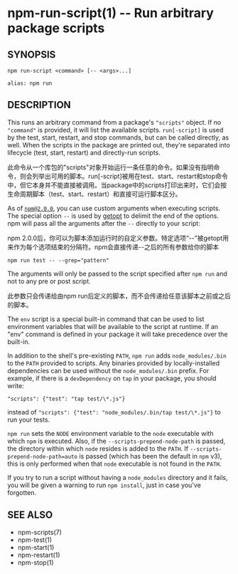 npm-run-script(1) -- Run arbitrary package scripts
==================================================

## SYNOPSIS

    npm run-script <command> [-- <args>...]

    alias: npm run

## DESCRIPTION

This runs an arbitrary command from a package's `"scripts"` object.  If no
`"command"` is provided, it will list the available scripts.  `run[-script]` is
used by the test, start, restart, and stop commands, but can be called
directly, as well. When the scripts in the package are printed out, they're
separated into lifecycle (test, start, restart) and directly-run scripts.

此命令从一个库包的"scripts"对象开始运行一条任意的命令。如果没有指明命令，则会列举出可用的脚本。run[-script]被用在test、start、restart和stop命令中，但它本身并不能直接被调用。当package中的scripts打印出来时，它们会按生命周期脚本（test、start、restart）和直接可运行脚本区分。

As of [`npm@2.0.0`](http://blog.npmjs.org/post/98131109725/npm-2-0-0), you can
use custom arguments when executing scripts. The special option `--` is used by
[getopt](http://goo.gl/KxMmtG) to delimit the end of the options. npm will pass
all the arguments after the `--` directly to your script:

npm 2.0.0后，你可以为脚本添加运行时的自定义参数。特定选项“--”被getopt用来作为每个选项结束的分隔符。npm会直接传递--之后的所有参数给你的脚本

    npm run test -- --grep="pattern"

The arguments will only be passed to the script specified after ```npm run```
and not to any pre or post script.

此参数只会传递给由npm run后定义的脚本，而不会传递给任意该脚本之前或之后的脚本。

The `env` script is a special built-in command that can be used to list
environment variables that will be available to the script at runtime. If an
"env" command is defined in your package it will take precedence over the
built-in.

In addition to the shell's pre-existing `PATH`, `npm run` adds
`node_modules/.bin` to the `PATH` provided to scripts. Any binaries provided by
locally-installed dependencies can be used without the `node_modules/.bin`
prefix. For example, if there is a `devDependency` on `tap` in your package,
you should write:

    "scripts": {"test": "tap test/\*.js"}

instead of `"scripts": {"test": "node_modules/.bin/tap test/\*.js"}` to run your tests.

`npm run` sets the `NODE` environment variable to the `node` executable with
which `npm` is executed. Also, if the `--scripts-prepend-node-path` is passed,
the directory within which `node` resides is added to the
`PATH`. If `--scripts-prepend-node-path=auto` is passed (which has been the
default in `npm` v3), this is only performed when that `node` executable is
not found in the `PATH`.

If you try to run a script without having a `node_modules` directory and it fails,
you will be given a warning to run `npm install`, just in case you've forgotten.

## SEE ALSO

* npm-scripts(7)
* npm-test(1)
* npm-start(1)
* npm-restart(1)
* npm-stop(1)
